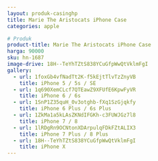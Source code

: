 ```yaml
---
layout: produk-casinghp
title: Marie The Aristocats iPhone Case
categories: apple

# Produk
product-title: Marie The Aristocats iPhone Case
harga: 90000
sku: hn-1687
image-drive: 18H--TeYhTZtS838YCuGfpWwQtVklmFgI
gallery:
  - url: 1foxGb4vfNadTt2K-f5kEjtTlvTzZnyVB
    title: iPhone 5 / 5s / SE
  - url: 1q690XemCLcf7QTEawZ9XFUfE6KpwFyVR
    title: iPhone 6 / 6s
  - url: 1SnP1Z35quH_0v3otghb-fXq1SzGjqkfy
    title: iPhone 6 Plus / 6s Plus
  - url: 1ZkMa1a5kLAsZKNdIFGKh-c3FUWJGz7l8
    title: iPhone 7 / 8
  - url: 1lRDgRn9OCNtonXDArpulqFDkFZtALIX3
    title: iPhone 7 Plus / 8 Plus
  - url: 18H--TeYhTZtS838YCuGfpWwQtVklmFgI
    title: iPhone X
---
```

